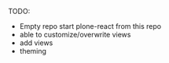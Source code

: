 TODO:

* Empty repo start plone-react from this repo
* able to customize/overwrite views
* add views
* theming
